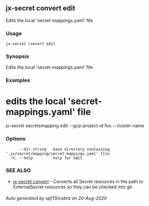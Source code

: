 ## jx-secret convert edit

Edits the local 'secret-mappings.yaml' file

### Usage

```
jx-secret convert edit
```

### Synopsis

Edits the local 'secret-mappings.yaml' file

### Examples

  # edits the local 'secret-mappings.yaml' file
  jx-secret secretsmapping edit --gcp-project-id foo --cluster-name

### Options

```
      --dir string   base directory containing '.jx/secret/mapping/secret-mappings.yaml' file
  -h, --help         help for edit
```

### SEE ALSO

* [jx-secret convert](jx-secret_convert.md)	 - Converts all Secret resources in the path to ExternalSecret resources so they can be checked into git

###### Auto generated by spf13/cobra on 20-Aug-2020
